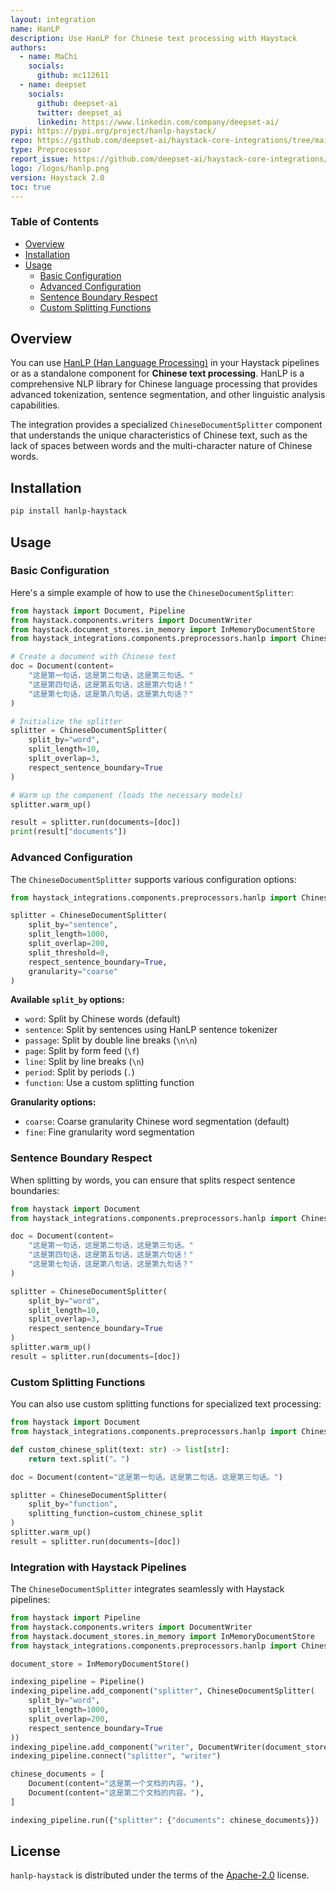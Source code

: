 ```yaml
---
layout: integration
name: HanLP
description: Use HanLP for Chinese text processing with Haystack
authors:
  - name: MaChi
    socials:
      github: mc112611
  - name: deepset
    socials:
      github: deepset-ai
      twitter: deepset_ai
      linkedin: https://www.linkedin.com/company/deepset-ai/
pypi: https://pypi.org/project/hanlp-haystack/
repo: https://github.com/deepset-ai/haystack-core-integrations/tree/main/integrations/hanlp
type: Preprocessor
report_issue: https://github.com/deepset-ai/haystack-core-integrations/issues
logo: /logos/hanlp.png
version: Haystack 2.0
toc: true
---
```


### **Table of Contents**

- [Overview](#overview)
- [Installation](#installation)
- [Usage](#usage)
  - [Basic Configuration](#basic-configuration)
  - [Advanced Configuration](#advanced-configuration)
  - [Sentence Boundary Respect](#sentence-boundary-respect)
  - [Custom Splitting Functions](#custom-splitting-functions)

## Overview

You can use [HanLP (Han Language Processing)](https://github.com/hankcs/HanLP) in your Haystack pipelines or as a standalone component for **Chinese text processing**. HanLP is a comprehensive NLP library for Chinese language processing that provides advanced tokenization, sentence segmentation, and other linguistic analysis capabilities.

The integration provides a specialized `ChineseDocumentSplitter` component that understands the unique characteristics of Chinese text, such as the lack of spaces between words and the multi-character nature of Chinese words.

## Installation

```bash
pip install hanlp-haystack
```

## Usage

### Basic Configuration

Here's a simple example of how to use the `ChineseDocumentSplitter`:

```python
from haystack import Document, Pipeline
from haystack.components.writers import DocumentWriter
from haystack.document_stores.in_memory import InMemoryDocumentStore
from haystack_integrations.components.preprocessors.hanlp import ChineseDocumentSplitter

# Create a document with Chinese text
doc = Document(content=
    "这是第一句话，这是第二句话，这是第三句话。"
    "这是第四句话，这是第五句话，这是第六句话！"
    "这是第七句话，这是第八句话，这是第九句话？"
)

# Initialize the splitter
splitter = ChineseDocumentSplitter(
    split_by="word",
    split_length=10,
    split_overlap=3,
    respect_sentence_boundary=True
)

# Warm up the component (loads the necessary models)
splitter.warm_up()

result = splitter.run(documents=[doc])
print(result["documents"])
```

### Advanced Configuration

The `ChineseDocumentSplitter` supports various configuration options:

```python
from haystack_integrations.components.preprocessors.hanlp import ChineseDocumentSplitter

splitter = ChineseDocumentSplitter(
    split_by="sentence",
    split_length=1000,
    split_overlap=200,
    split_threshold=0,
    respect_sentence_boundary=True,
    granularity="coarse"
)
```

**Available `split_by` options:**
- `word`: Split by Chinese words (default)
- `sentence`: Split by sentences using HanLP sentence tokenizer
- `passage`: Split by double line breaks (`\n\n`)
- `page`: Split by form feed (`\f`)
- `line`: Split by line breaks (`\n`)
- `period`: Split by periods (`.`)
- `function`: Use a custom splitting function

**Granularity options:**
- `coarse`: Coarse granularity Chinese word segmentation (default)
- `fine`: Fine granularity word segmentation

### Sentence Boundary Respect

When splitting by words, you can ensure that splits respect sentence boundaries:

```python
from haystack import Document
from haystack_integrations.components.preprocessors.hanlp import ChineseDocumentSplitter

doc = Document(content=
    "这是第一句话，这是第二句话，这是第三句话。"
    "这是第四句话，这是第五句话，这是第六句话！"
    "这是第七句话，这是第八句话，这是第九句话？"
)

splitter = ChineseDocumentSplitter(
    split_by="word",
    split_length=10,
    split_overlap=3,
    respect_sentence_boundary=True
)
splitter.warm_up()
result = splitter.run(documents=[doc])
```

### Custom Splitting Functions

You can also use custom splitting functions for specialized text processing:

```python
from haystack import Document
from haystack_integrations.components.preprocessors.hanlp import ChineseDocumentSplitter

def custom_chinese_split(text: str) -> list[str]:
    return text.split("。")

doc = Document(content="这是第一句话。这是第二句话。这是第三句话。")

splitter = ChineseDocumentSplitter(
    split_by="function",
    splitting_function=custom_chinese_split
)
splitter.warm_up()
result = splitter.run(documents=[doc])
```

### Integration with Haystack Pipelines

The `ChineseDocumentSplitter` integrates seamlessly with Haystack pipelines:

```python
from haystack import Pipeline
from haystack.components.writers import DocumentWriter
from haystack.document_stores.in_memory import InMemoryDocumentStore
from haystack_integrations.components.preprocessors.hanlp import ChineseDocumentSplitter

document_store = InMemoryDocumentStore()

indexing_pipeline = Pipeline()
indexing_pipeline.add_component("splitter", ChineseDocumentSplitter(
    split_by="word",
    split_length=1000,
    split_overlap=200,
    respect_sentence_boundary=True
))
indexing_pipeline.add_component("writer", DocumentWriter(document_store=document_store))
indexing_pipeline.connect("splitter", "writer")

chinese_documents = [
    Document(content="这是第一个文档的内容。"),
    Document(content="这是第二个文档的内容。"),
]

indexing_pipeline.run({"splitter": {"documents": chinese_documents}})
```

## License

`hanlp-haystack` is distributed under the terms of the [Apache-2.0](https://spdx.org/licenses/Apache-2.0.html) license. 
